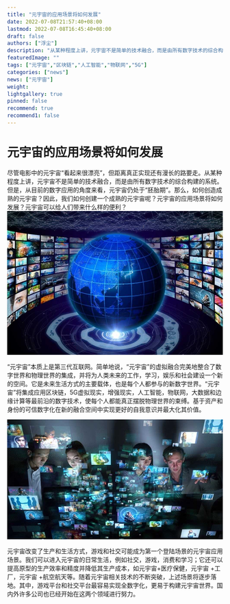 ```yaml
---
title: "元宇宙的应用场景将如何发展"
date: 2022-07-08T21:57:40+08:00
lastmod: 2022-07-08T16:45:40+08:00
draft: false
authors: ["浮尘"]
description: "从某种程度上讲，元宇宙不是简单的技术融合，而是由所有数字技术的综合构建的系统。但是，从目前的数字应用的角度来看，元宇宙仍处于“胚胎期”。那么，如何创造成熟的元宇宙？因此，我们如何创建一个成熟的元宇宙呢？元宇宙的应用场景将如何发展？元宇宙可以给人们带来什么样的便利？"
featuredImage: ""
tags: ["元宇宙","区块链","人工智能","物联网","5G"]
categories: ["news"]
news: ["元宇宙"]
weight: 
lightgallery: true
pinned: false
recommend: true
recommend1: false
---
```


# 元宇宙的应用场景将如何发展

尽管电影中的元宇宙“看起来很漂亮”，但距离真正实现还有漫长的路要走。从某种程度上讲，元宇宙不是简单的技术融合，而是由所有数字技术的综合构建的系统。但是，从目前的数字应用的角度来看，元宇宙仍处于“胚胎期”。那么，如何创造成熟的元宇宙？因此，我们如何创建一个成熟的元宇宙呢？元宇宙的应用场景将如何发展？元宇宙可以给人们带来什么样的便利？
![1](87846.jpg)



“元宇宙”本质上是第三代互联网。简单地说，“元宇宙”的虚拟融合完美地整合了数字世界和物理世界的集成，并将为人类未来的工作，学习，娱乐和社会建设一个新的空间。它是未来生活方式的主要载体，也是每个人都参与的新数字世界。“元宇宙”将集成应用区块链，5G虚拟现实，增强现实，人工智能，物联网，大数据和边缘计算等最前沿的数字技术，使每个人都能真正摆脱物理世界的束缚。基于资产和身份的可信数字化在新的融合空间中实现更好的自我意识并最大化其价值。



![2](15133513513.jpg)

元宇宙改变了生产和生活方式，游戏和社交可能成为第一个登陆场景的元宇宙应用场景。我们可以进入元宇宙的日常生活，例如社交，游戏，消费和学习；它还可以提高原型的生产效率和精度并降低其生产成本，如元宇宙+医疗保健，元宇宙 +工厂，元宇宙 +航空航天等。随着元宇宙相关技术的不断突破，上述场景将逐步落地。其中，游戏平台和社交平台最容易实现全数字化，更易于构建元宇宙世界。国内外许多公司也已经开始在这两个领域进行努力。